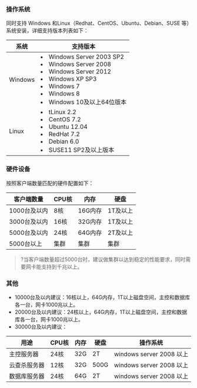 
###  **操作系统**
 同时支持 Windows 和Linux（Redhat、CentOS、Ubuntu、Debian、SUSE 等）系统安装，详细支持版本列表如下：

| 系统 | 支持版本 | 
|---------|---------|
| Windows |<li> Windows Server 2003 SP2</li><li>Windows Server 2008</li><li>Windows Server 2012</li><li>Windows XP SP3</li><li>Windows 7</li><li>Windows 8</li><li>Windows 10及以上64位版本</li> | 
|Linux|<li>tLinux 2.2<li>CentOS 7.2</li><li>Ubuntu 12.04</li><li>RedHat 7.2</li><li>Debian 6.0</li><li>SUSE11 SP2及以上版本|


### **硬件设备**
  按照客户端数量匹配的硬件配置如下：

| 客户端数量   | CPU核 | 内存    | 硬盘   |
| ------------ | ----- | ------- | ------ |
| 1000台及以内     | 8核   | 16G内存 | 1T及以上 |
| 3000台及以内     | 16核  | 32G内存 | 1T及以上 |
| 5000台及以内     | 24核  | 64G内存 | 2T及以上 |
| 5000台以上 | 集群  | 集群    | 集群   |

>?当客户端数量超过5000台时，建议做集群以达到稳定的性能要求，同时需要网卡能支持到千兆以上。

###  其他
- 10000台及以内建议：16核以上，64G内存，1T以上磁盘空间，主控和数据库各一台，网卡1000兆以上。
- 20000台及以内建议：24核以上，64G内存，1T以上磁盘空间，主控和数据库各一台，网卡1000兆以上。
- 30000台及以内建议：

| 用途         | CPU核 | 内存 | 硬盘 | 操作系统                 |
| ------------ | ----- | ---- | ---- | ------------------------ |
| 主控服务器   | 24核  | 32G  | 2T   | windows server 2008 以上 |
| 云查杀服务器 | 12核  | 32G  | 500G | windows server 2008 以上 |
| 数据库服务器 | 24核  | 64G  | 2T   | windows server 2008 以上 |
